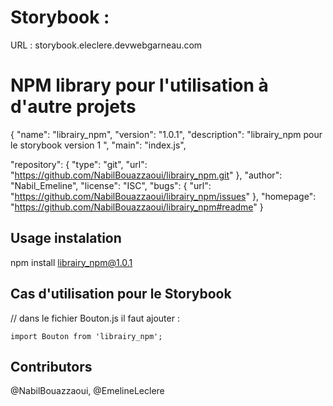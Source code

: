 # Storybook :

  URL : storybook.eleclere.devwebgarneau.com

# NPM library pour l'utilisation à d'autre projets

{
  "name": "librairy_npm",
  "version": "1.0.1",
  "description": "librairy_npm pour le storybook version 1 ",
  "main": "index.js",

  "repository": {
    "type": "git",
    "url": "https://github.com/NabilBouazzaoui/librairy_npm.git"
  },
  "author": "Nabil_Emeline",
  "license": "ISC",
  "bugs": {
    "url": "https://github.com/NabilBouazzaoui/librairy_npm/issues"
  },
  "homepage": "https://github.com/NabilBouazzaoui/librairy_npm#readme"
}

## Usage instalation 

npm install librairy_npm@1.0.1

## Cas d'utilisation pour le  Storybook

// dans le fichier Bouton.js il faut ajouter :

    import Bouton from 'librairy_npm';



## Contributors

@NabilBouazzaoui, @EmelineLeclere
